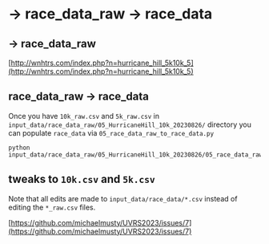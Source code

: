 # -> race_data_raw -> race_data

## -> race_data_raw

[http://wnhtrs.com/index.php?n=hurricane_hill_5k10k_5](http://wnhtrs.com/index.php?n=hurricane_hill_5k10k_5)

## race_data_raw -> race_data

Once you have `10k_raw.csv` and `5k_raw.csv` in `input_data/race_data_raw/05_HurricaneHill_10k_20230826/` directory
you can populate `race_data` via `05_race_data_raw_to_race_data.py`

```{shell}
python input_data/race_data_raw/05_HurricaneHill_10k_20230826/05_race_data_raw_to_race_data.py
```

## tweaks to `10k.csv` and `5k.csv`

Note that all edits are made to `input_data/race_data/*.csv` instead of editing the `*_raw.csv` files.

[https://github.com/michaelmusty/UVRS2023/issues/7](https://github.com/michaelmusty/UVRS2023/issues/7)
